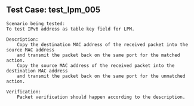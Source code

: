 Test Case: test_lpm_005
-------------------------

    Scenario being tested:
    To test IPv6 address as table key field for LPM.

    Description:
        Copy the destination MAC address of the received packet into the source MAC address
        and transmit the packet back on the same port for the matched action.
        Copy the source MAC address of the received packet into the destination MAC address
        and transmit the packet back on the same port for the unmatched action.

    Verification:
        Packet verification should happen according to the description.